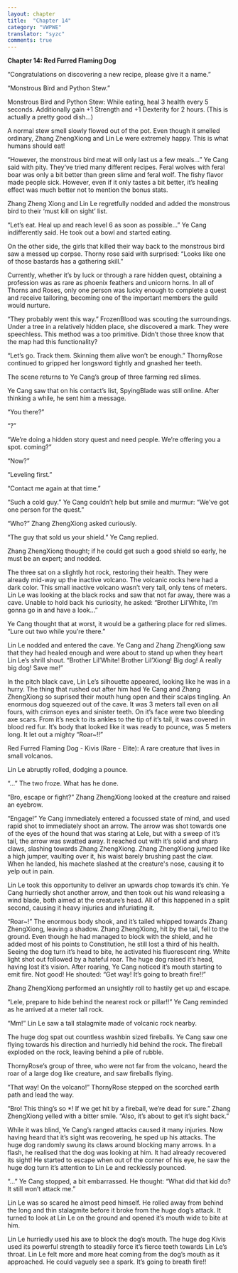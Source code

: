 ```yaml
---
layout: chapter
title:  "Chapter 14"
category: "VWPWE"
translator: "syzc"
comments: true
---
```


**Chapter 14: Red Furred Flaming Dog**

“Congratulations on discovering a new recipe, please give it a name.”

“Monstrous Bird and Python Stew.”

Monstrous Bird and Python Stew: While eating, heal 3 health every 5 seconds. Additionally gain +1 Strength and +1 Dexterity for 2 hours. (This is actually a pretty good dish...)

A normal stew smell slowly flowed out of the pot. Even though it smelled ordinary, Zhang ZhengXiong and Lin Le were extremely happy. This is what humans should eat!

“However, the monstrous bird meat will only last us a few meals...” Ye Cang said with pity. They’ve tried many different recipes. Feral wolves with feral boar was only a bit better than green slime and feral wolf. The fishy flavor made people sick. However, even if it only tastes a bit better, it’s healing effect was much better not to mention the bonus stats.

Zhang Zheng Xiong and Lin Le regretfully nodded and added the monstrous bird to their ‘must kill on sight’ list.

“Let’s eat. Heal up and reach level 6 as soon as possible...” Ye Cang indifferently said. He took out a bowl and started eating.

On the other side, the girls that killed their way back to the monstrous bird saw a messed up corpse. Thorny rose said with surprised: “Looks like one of those bastards has a gathering skill.”

Currently, whether it’s by luck or through a rare hidden quest, obtaining a profession was as rare as phoenix feathers and unicorn horns. In all of Thorns and Roses, only one person was lucky enough to complete a quest and receive tailoring, becoming one of the important members the guild would nurture.

“They probably went this way.” FrozenBlood was scouting the surroundings. Under a tree in a relatively hidden place, she discovered a mark. They were speechless. This method was a too primitive. Didn’t those three know that the map had this functionality?

“Let’s go. Track them. Skinning them alive won’t be enough.” ThornyRose continued to gripped her longsword tightly and gnashed her teeth.

The scene returns to Ye Cang’s group of three farming red slimes.

Ye Cang saw that on his contact’s list, SpyingBlade was still online. After thinking a while, he sent him a message.

“You there?”

“?”

“We’re doing a hidden story quest and need people. We’re offering you a spot. coming?”

“Now?”

“Leveling first.”

“Contact me again at that time.”

“Such a cold guy.” Ye Cang couldn’t help but smile and murmur: “We’ve got one person for the quest.”

“Who?” Zhang ZhengXiong asked curiously.

“The guy that sold us your shield.” Ye Cang replied.

Zhang ZhengXiong thought; if he could get such a good shield so early, he must be an expert; and nodded.

The three sat on a slightly hot rock, restoring their health. They were already mid-way up the inactive volcano. The volcanic rocks here had a dark color. This small inactive volcano wasn’t very tall, only tens of meters. Lin Le was looking at the black rocks and saw that not far away, there was a cave. Unable to hold back his curiosity, he asked: “Brother Lil’White, I’m gonna go in and have a look...”

Ye Cang thought that at worst, it would be a gathering place for red slimes. “Lure out two while you’re there.”

Lin Le nodded and entered the cave. Ye Cang and Zhang ZhengXiong saw that they had healed enough and were about to stand up when they heart Lin Le’s shrill shout. “Brother Lil’White! Brother Lil’Xiong! Big dog! A really big dog! Save me!” 

In the pitch black cave, Lin Le’s silhouette appeared, looking like he was in a hurry. The thing that rushed out after him had Ye Cang and Zhang ZhengXiong so suprised their mouth hung open and their scalps tingling. An enormous dog squeezed out of the cave. It was 3 meters tall even on all fours, with crimson eyes and sinister teeth. On it’s face were two bleeding axe scars. From it’s neck to its ankles to the tip of it’s tail, it was covered in blood red fur. It’s body that looked like it was ready to pounce, was 5 meters long. It let out a mighty “Roar~!!”

Red Furred Flaming Dog - Kivis (Rare - Elite): A rare creature that lives in small volcanos.

Lin Le abruptly rolled, dodging a pounce.

“...” The two froze. What has he done.

“Bro, escape or fight?” Zhang ZhengXiong looked at the creature and raised an eyebrow.

“Engage!” Ye Cang immediately entered a focussed state of mind, and used rapid shot to immediately shoot an arrow. The arrow was shot towards one of the eyes of the hound that was staring at Lele, but with a sweep of it’s tail, the arrow was swatted away. It reached out with it’s solid and sharp claws, slashing towards Zhang ZhengXiong. Zhang ZhengXiong jumped like a high jumper, vaulting over it, his waist barely brushing past the claw. When he landed, his machete slashed at the creature's nose, causing it to yelp out in pain.

Lin Le took this opportunity to deliver an upwards chop towards it’s chin. Ye Cang hurriedly shot another arrow, and then took out his wand releasing a wind blade, both aimed at the creature’s head. All of this happened in a split second, causing it heavy injuries and infuriating it. 

“Roar~!” The enormous body shook, and it’s tailed whipped towards Zhang ZhengXiong, leaving a shadow. Zhang ZhengXiong, hit by the tail, fell to the ground. Even though he had managed to block with the shield, and he added most of his points to Constitution, he still lost a third of his health. Seeing the dog turn it’s head to bite, he activated his fluorescent ring. White light shot out followed by a hateful roar. The huge dog raised it’s head, having lost it’s vision. After roaring, Ye Cang noticed it’s mouth starting to emit fire. Not good! He shouted: “Get way! It’s going to breath fire!!”

Zhang ZhengXiong performed an unsightly roll to hastily get up and escape.

“Lele, prepare to hide behind the nearest rock or pillar!!” Ye Cang reminded as he arrived at a meter tall rock.

“Mm!” Lin Le saw a tall stalagmite made of volcanic rock nearby.

The huge dog spat out countless washbin sized fireballs. Ye Cang saw one flying towards his direction and hurriedly hid behind the rock. The fireball exploded on the rock, leaving behind a pile of rubble.

ThornyRose’s group of three, who were not far from the volcano, heard the roar of a large dog like creature, and saw fireballs flying.

“That way! On the volcano!” ThornyRose stepped on the scorched earth path and lead the way.

“Bro! This thing’s so *! If we get hit by a fireball, we’re dead for sure.” Zhang ZhengXiong yelled with a bitter smile. “Also, it’s about to get it’s sight back.”

While it was blind, Ye Cang’s ranged attacks caused it many injuries. Now having heard that it’s sight was recovering, he sped up his attacks. The huge dog randomly swung its claws around blocking many arrows. In a flash, he realised that the dog was looking at him. It had already recovered its sight! He started to escape when out of the corner of his eye, he saw the huge dog turn it’s attention to Lin Le and recklessly pounced.

“...” Ye Cang stopped, a bit embarrassed. He thought: “What did that kid do? It still won’t attack me.”

Lin Le was so scared he almost peed himself. He rolled away from behind the long and thin stalagmite before it broke from the huge dog’s attack. It turned to look at Lin Le on the ground and opened it’s mouth wide to bite at him.

Lin Le hurriedly used his axe to block the dog’s mouth. The huge dog Kivis used its powerful strength to steadily force it’s fierce teeth towards Lin Le’s throat. Lin Le felt more and more heat coming from the dog’s mouth as it approached. He could vaguely see a spark. It’s going to breath fire!!